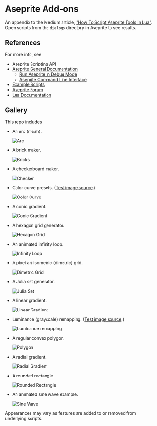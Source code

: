 # Aseprite Add-ons

An appendix to the Medium article, ["How To Script Aseprite Tools in Lua"](https://behreajj.medium.com/how-to-script-aseprite-tools-in-lua-8f849b08733). Open scripts from the `dialogs` directory in Aseprite to see results.

## References

For more info, see

- [Aseprite Scripting API](https://github.com/aseprite/api)
- [Aseprite General Documentation](https://www.aseprite.org/docs/)
  - [Run Aseprite in Debug Mode](https://www.aseprite.org/docs/debug/)
  - [Aseprite Command Line Interface](https://www.aseprite.org/docs/cli/)
- [Example Scripts](https://github.com/aseprite/Aseprite-Script-Examples)
- [Aseprite Forum](https://community.aseprite.org/)
- [Lua Documentation](http://www.lua.org/docs.html)

## Gallery

This repo includes

- An arc (mesh).

  ![Arc](screencaps/arc.png)

- A brick maker.

  ![Bricks](screencaps/bricks.png)

- A checkerboard maker.

  ![Checker](screencaps/checker.png)

- Color curve presets. ([Test image source](https://en.wikipedia.org/wiki/File:Vermeer-view-of-delft.jpg).)

  ![Color Curve](screencaps/colorCurve.png)

- A conic gradient.

  ![Conic Gradient](screencaps/conicGradient.png)

- A hexagon grid generator.

  ![Hexagon Grid](screencaps/hexGrid.png)

- An animated infinity loop.

  ![Infinity Loop](screencaps/infinityLoop.png)

- A pixel art isometric (dimetric) grid.

  ![Dimetric Grid](screencaps/isoGrid.png)

- A Julia set generator.

  ![Julia Set](screencaps/juliaSet.png)

- A linear gradient.
 
  ![Linear Gradient](screencaps/linearGradient.png)

- Luminance (grayscale) remapping. ([Test image source](https://en.wikipedia.org/wiki/File:Fire_breathing_2_Luc_Viatour.jpg).)

  ![Luminance remapping](screencaps/lumRemap.png)

- A regular convex polygon.

  ![Polygon](screencaps/polygon.png)

- A radial gradient.

  ![Radial Gradient](screencaps/radialGradient.png)

- A rounded rectangle.

  ![Rounded Rectangle](screencaps/roundedRect.png)

- An animated sine wave example.

  ![Sine Wave](screencaps/sineWave.png)

Appearances may vary as features are added to or removed from underlying scripts.